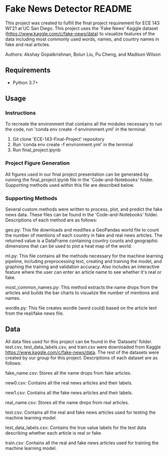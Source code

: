 # Fake News Detector README

This project was created to fulfill the final project requirement for ECE 143 WI'21 at UC San Diego. This project uses the 'Fake News' Kaggle dataset (https://www.kaggle.com/c/fake-news/data) to visualize features of the data including most commonly used words, names, and country names in fake and real articles.

Authors: Akshay Gopalkrishnan, Bolun Liu, Pu Cheng, and Madison Wilson


## Requirements

- Python 3.7+


## Usage

### Instructions

To recreate the environment that contains all the modules necessary to run the code, run 'conda env create -f environment.yml' in the terminal.

1. Git clone 'ECE-143-Final-Project' repository
2. Run 'conda env create -f environment.yml' in the terminal
3. Run final_project.ipynb


### Project Figure Generation

All figures used in our final project presentation can be generated by running the final_project.ipynb file in the 'Code-and-Notebooks' folder. Supporting methods used within this file are described below.

### Supporting Methods

Several custom methods were written to process, plot, and predict the fake news data. These files can be found in the 'Code-and-Notebooks' folder. Descriptions of each method are as follows:

geo.py: This file downloads and modifies a GeoPandas world file to count the number of mentions of each country in fake and real news articles. The returned value is a DataFrame containing country counts and geographic dimensions that can be used to plot a heat map of the world.

ml.py: This file contains all the methods necessary for the machine learning pipeline, including preprocessing text, creating and training the model, and graphing the training and validation accuracy. Also includes an interactive feature where the user can enter an article name to see whether it's real or fake.

most_common_names.py: This method extracts the name drops from the articles and builds the bar charts to visualize the number of mentions and names.

wordle.py: This file creates wordle (word could) based on the article text from the real/fake news file.


## Data

All data files used for this project can be found in the 'Datasets' folder. test.csv, test_data_labels.csv, and train.csv were downloaded from Kaggle https://www.kaggle.com/c/fake-news/data. The rest of the datasets were created by our group for this project. Descriptions of each dataset are as follows:

fake_name.csv: Stores all the name drops from fake articles.

new0.csv: Contains all the real news articles and their labels.

new1.csv: Contains all the fake news articles and their labels.

real_name.csv: Stores all the name drops from real articles.

test.csv: Contains all the real and fake news articles used for testing the machine learning model.

test_data_labels.csv: Contains the true value labels for the test data describing whether each article is real or fake.

train.csv: Contains all the real and fake news articles used for training the machine learning model.
